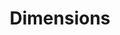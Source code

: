 ---
layout: default
bigquery: https://console.cloud.google.com/bigquery?p=covid-19-dimensions-ai&page=table&d=data&t=publications
contributors: Digital Science, https://www.digital-science.com/
cost: Free for personal, non-commercial use.
description: Dimensions contains more than 100 million publications, ranging from
  articles published in scholarly journals, books and book chapters, to preprints
  and conference proceedings. All publications are contextualized with linked data
  sets, funding, publications, patents, clinical trials, and policy documents. You
  can also view associated categories, funders, institutions, and researcher profiles.
documentation: https://docs.dimensions.ai/bigquery/index.html
last_edit: 04/08/2022, 05:36:22
location: https://www.dimensions.ai/products/free/
maintained_by: Digital Science, https://www.digital-science.com/
schema_fields:
- funding_jpy
- brief_title
- publication_ids
- research_org_country_names
- proceedings_title
- granted_date
- citation_string
- established
- date_modified
- phase
- cpc
- funding_amount
- year
- acknowledgements
- start_year
- conditions
- assignee_orgs
- current_assignee_countries
- abstract
- category_icrp_cso
- priority_year
- pages
- date_normal
- altmetrics
- arxiv_id
- embargo_date
- category_rcdc
- family_members_ids
- relationships
- mesh_headings
- application_number
- metrics
- conference
- book_title
- funding_gbp
- start_date
- source_id
- doi
- links
- journal
- repository_name
- researcher_ids
- repository_id
- granted_year
- citations
- external_ids
- original_assignee_orgs
- funding_eur
- issue
- research_org_cities
- patent_ids
- funder_orgs
- categories
- foa_number
- type
- category_for
- language
- funder_org_countries
- funding_nzd
- funder_org_state_codes
- original_assignee
- legal_events
- publisher
- funding_aud
- original_title
- legal_status
- category_uoa
- funding_usd
- priority_date
- end_date
- citations_count
- subtitles
- publication_date
- aliases
- funding_cny
- active_years
- publication_year
- associated_grant_ids
- email_address
- resulting_publication_doi
- resulting_publication_ids
- current_assignee
- end_year
- assignee_countries
- book_series_title
- title
- category_hrcs_rac
- linkout
- repository_url
- research_org_city_names
- research_org_state_names
- id
- concepts
- address
- original_assignee_countries
- isbn
- mesh_terms
- gender
- expiration_year
- funding_cad
- acronym
- funder_org
- ipcr
- filing_date
- category_hra
- open_access_categories_v2
- family_id
- authors
- investigators
- funder_org_cities
- funder_org_acronyms
- cited_by_ids
- category_icrp_ct
- date_inserted
- acronyms
- wikipedia_url
- category_bra
- grant_number
- created_date
- research_orgs
- current_assignee_orgs
- date
- interventions
- labels
- pmid
- category_hrcs_hc
- associated_publication_doi
- associated_publication_id
- pmcid
- organisation_details
- name
- registry
- funding_details
- filing_year
- family_count
- eisbn
- research_org_countries
- description
- types
- expiration_date
- parent_id
- funder_countries
- filing_status
- editors
- funding_currency
- date_imported_gbq
- jurisdiction
- date_online
- license
- supporting_grant_ids
- research_org_state_codes
- journal_lists
- clinical_trial_ids
- associated_publication_pmid
- associated_publication_arxiv_id
- funding_chf
- inventor_names
- date_print
- volume
- original_abstract
- category_sdg
- kind
- reference_ids
- open_access_categories
- status
shortname: dimensions
tags:
- scholarly literature
- patents
- funding
- clinical trials
- academic profiles
terms_of_use: 'Use of both the Dimensions COVID-19 dataset and full Dimensions dataset
  are subject to the Dimensions Terms of use: https://www.dimensions.ai/policies-terms-legal '
title: Dimensions
uuid: dcff88bd-fe6b-4fdb-8159-809bf9d7bc1c
---